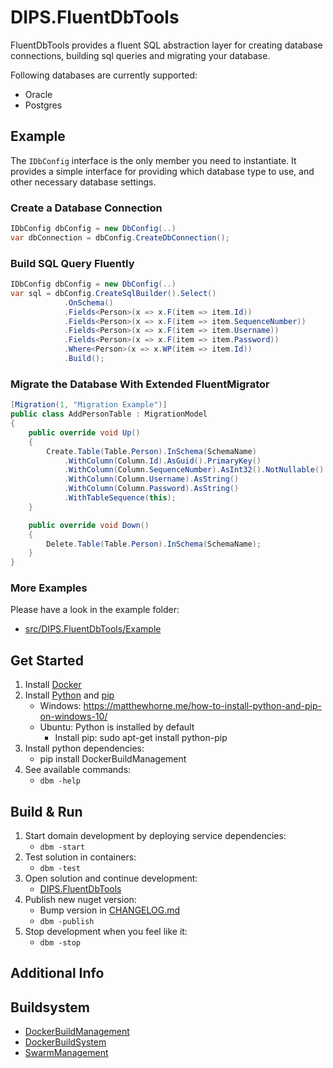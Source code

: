 ﻿# DIPS.FluentDbTools
FluentDbTools provides a fluent SQL abstraction layer for creating database connections, building sql queries and migrating your database.

Following databases are currently supported:
- Oracle
- Postgres

## Example
The `IDbConfig` interface is the only member you need to instantiate.
It provides a simple interface for providing which database type to use, and other necessary database settings.

### Create a Database Connection
```csharp
IDbConfig dbConfig = new DbConfig(..)
var dbConnection = dbConfig.CreateDbConnection();
```

### Build SQL Query Fluently
```csharp
IDbConfig dbConfig = new DbConfig(..)
var sql = dbConfig.CreateSqlBuilder().Select()
            .OnSchema()
            .Fields<Person>(x => x.F(item => item.Id))
            .Fields<Person>(x => x.F(item => item.SequenceNumber))
            .Fields<Person>(x => x.F(item => item.Username))
            .Fields<Person>(x => x.F(item => item.Password))
            .Where<Person>(x => x.WP(item => item.Id))
            .Build();
```

### Migrate the Database With Extended FluentMigrator
```csharp
[Migration(1, "Migration Example")]
public class AddPersonTable : MigrationModel
{
    public override void Up()
    {
        Create.Table(Table.Person).InSchema(SchemaName)
            .WithColumn(Column.Id).AsGuid().PrimaryKey()
            .WithColumn(Column.SequenceNumber).AsInt32().NotNullable()
            .WithColumn(Column.Username).AsString()
            .WithColumn(Column.Password).AsString()
            .WithTableSequence(this);
    }

    public override void Down()
    {
        Delete.Table(Table.Person).InSchema(SchemaName);
    }
}
```

### More Examples
Please have a look in the example folder: 
- [src/DIPS.FluentDbTools/Example](src/DIPS.FluentDbTools/Example)

## Get Started
1. Install [Docker](https://www.docker.com/)
2. Install [Python](https://www.python.org/) and [pip](https://pypi.org/project/pip/)
    - Windows:  https://matthewhorne.me/how-to-install-python-and-pip-on-windows-10/
    - Ubuntu: Python is installed by default
        - Install pip: sudo apt-get install python-pip
3. Install python dependencies:
    - pip install DockerBuildManagement
4. See available commands:
    - `dbm -help`

## Build & Run
1. Start domain development by deploying service dependencies:
    - `dbm -start`
2. Test solution in containers:
    - `dbm -test`
3. Open solution and continue development:
    - [DIPS.FluentDbTools](src/DIPS.FluentDbTools)
4. Publish new nuget version:
    - Bump version in [CHANGELOG.md](CHANGELOG.md)
    - `dbm -publish`
7. Stop development when you feel like it:
    - `dbm -stop`

## Additional Info

## Buildsystem
- [DockerBuildManagement](https://github.com/DIPSAS/DockerBuildManagement)
- [DockerBuildSystem](https://github.com/DIPSAS/DockerBuildSystem)
- [SwarmManagement](https://github.com/DIPSAS/SwarmManagement)
